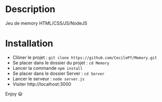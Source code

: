# Description

Jeu de memory HTML/CSS/JS/NodeJS

# Installation

- Clôner le projet : `git clone https://github.com/CecilePf/Memory.git`
- Se placer dans le dossier du projet : `cd Memory`
- Lancer la commande `npm install`
- Se placer dans le dossier Server : `cd Server`
- Lancer le serveur : `node server.js`
- Visiter http://localhost:3000

Enjoy 😃